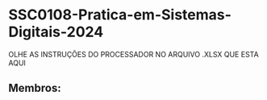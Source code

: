 # SSC0108-Pratica-em-Sistemas-Digitais-2024

OLHE AS INSTRUÇÕES DO PROCESSADOR NO ARQUIVO .XLSX QUE ESTA AQUI

<h2>Membros:</h2>
